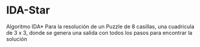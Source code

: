 # IDA-Star
Algoritmo IDA*  Para la resolución de un Puzzle de 8 casillas, una cuadricula de 3 x 3, donde se genera una salida con todos los pasos para encontrar la solución
